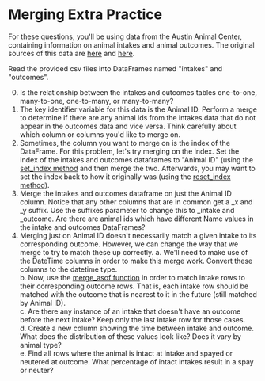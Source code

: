 # Merging Extra Practice

For these questions, you'll be using data from the Austin Animal Center, containing information on animal intakes and animal outcomes. The original sources of this data are [here](https://data.austintexas.gov/Health-and-Community-Services/Austin-Animal-Center-Intakes/wter-evkm) and [here](https://data.austintexas.gov/Health-and-Community-Services/Austin-Animal-Center-Outcomes/9t4d-g238/about_data).

Read the provided csv files into DataFrames named "intakes" and "outcomes".

0. Is the relationship between the intakes and outcomes tables one-to-one, many-to-one, one-to-many, or many-to-many?
1. The key identifier variable for this data is the Animal ID. Perform a merge to determine if there are any animal ids from the intakes data that do not appear in the outcomes data and vice versa. Think carefully about which column or columns you'd like to merge on.
2. Sometimes, the column you want to merge on is the index of the DataFrame. For this problem, let's try merging on the index. Set the index of the intakes and outcomes dataframes to "Animal ID" (using the [set_index method](https://pandas.pydata.org/docs/reference/api/pandas.DataFrame.set_index.html) and then merge the two. Afterwards, you may want to set the index back to how it originally was (using the [reset_index method](https://pandas.pydata.org/docs/reference/api/pandas.DataFrame.reset_index.html)).
3. Merge the intakes and outcomes dataframe on just the Animal ID column. Notice that any other columns that are in common get a _x and _y suffix. Use the suffixes parameter to change this to _intake and _outcome. Are there are animal ids which have different Name values in the intake and outcomes DataFrames?
4. Merging just on Animal ID doesn't necessarily match a given intake to its corresponding outcome. However, we can change the way that we merge to try to match these up correctly.
    a. We'll need to make use of the DateTime columns in order to make this merge work. Convert these columns to the datetime type.  
    b. Now, use the [merge_asof function](https://pandas.pydata.org/docs/reference/api/pandas.merge_asof.html) in order to match intake rows to their corresponding outcome rows. That is, each intake row should be matched with the outcome that is nearest to it in the future (still matched by Animal ID).  
    c. Are there any instance of an intake that doesn't have an outcome before the next intake? Keep only the last intake row for those cases.  
    d. Create a new column showing the time between intake and outcome. What does the distribution of these values look like? Does it vary by animal type?  
    e. Find all rows where the animal is intact at intake and spayed or neutered at outcome. What percentage of intact intakes result in a spay or neuter?  